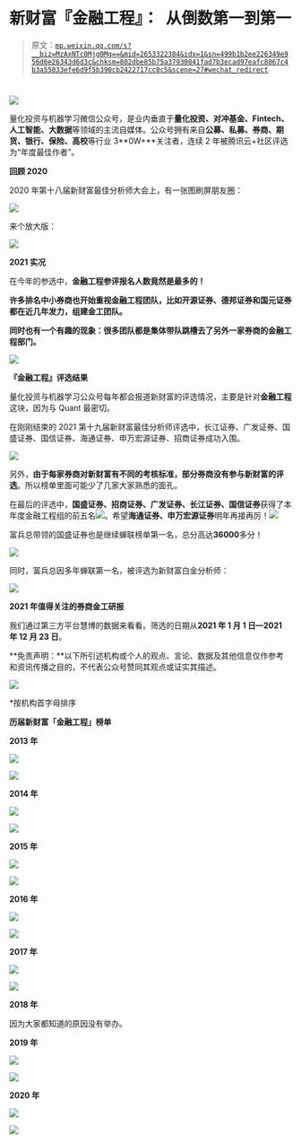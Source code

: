 # 新财富『金融工程』：  从倒数第一到第一

> 原文：[`mp.weixin.qq.com/s?__biz=MzAxNTc0Mjg0Mg==&mid=2653322384&idx=1&sn=499b1b2ee226349e956d6e26343d6d3c&chksm=802dbe85b75a37930841fad7b3ecad97eafc8067c4b3a55033efe6d9f5b390cb2422717cc0c5&scene=27#wechat_redirect`](http://mp.weixin.qq.com/s?__biz=MzAxNTc0Mjg0Mg==&mid=2653322384&idx=1&sn=499b1b2ee226349e956d6e26343d6d3c&chksm=802dbe85b75a37930841fad7b3ecad97eafc8067c4b3a55033efe6d9f5b390cb2422717cc0c5&scene=27#wechat_redirect)

# 

![](img/817c601fc026ccfe2ee840069c1e016b.png)

量化投资与机器学习微信公众号，是业内垂直于**量化投资、对冲基金、Fintech、人工智能、大数据**等领域的主流自媒体。公众号拥有来自**公募、私募、券商、期货、银行、保险、高校**等行业 3**0W+**关注者，连续 2 年被腾讯云+社区评选为“年度最佳作者”。

**回顾 2020**

2020 年第十八届新财富最佳分析师大会上，有一张图刷屏朋友圈：

![](img/c0cd6796d3e5e29014f18a6a0d1862af.png)

来个放大版：

![](img/ea088ba7ef4fcd8d2662495e8cfe9279.png)

**2021 实况**

在今年的参选中，**金融工程参评报名人数竟然是最多的！**

**许多排名中小券商也开始重视金融工程团队，比如开源证券、德邦证券和国元证券都在近几年发力，组建金工团队。**

**同时也有一个有趣的现象：很多团队都是集体带队跳槽去了另外一家券商的金融工程部门。**

![](img/7da16bf84bde361077266ef60751bb54.png)

**『金融工程』评选结果**

量化投资与机器学习公众号每年都会报道新财富的评选情况，主要是针对**金融工程**这块，因为与 Quant 最密切。 

在刚刚结束的 2021 第十九届新财富最佳分析师评选中，长江证券、广发证券、国盛证券、国信证券、海通证券、申万宏源证券、招商证券成功入围。

![](img/6432fc5b131607f8792072583ed1e81a.png)

另外，**由于每家券商对新财富有不同的考核标准，部分券商没有参与新财富的评选**。所以榜单里面可能少了几家大家熟悉的面孔。

在最后的评选中，**国盛证券、招商证券、广发证券、长江证券、国信证券**获得了本年度金融工程组的前五名![](img/7ad57a4f0b414cbac0519efb906ba24c.png)。希望**海通证券、申万宏源证券**明年再接再厉！![](img/7a965b9455d651aedaa7991c0e66d0ff.png)

富兵总带领的国盛证券也是继续蝉联榜单第一名，总分高达**36000**多分！

![](img/fb4f1911a24ba265a3c21150011210aa.png)

同时，富兵总因多年蝉联第一名，被评选为新财富白金分析师：

![](img/f41b63a6aee551e07d9992d470a632f1.png)

**2021 年值得关注的券商金工研报**

我们通过第三方平台慧博的数据来看看。筛选的日期从**2021 年 1 月 1 日—2021 年 12 月 23 日**。

**免责声明：**以下所引述机构或个人的观点、言论、数据及其他信息仅作参考和资讯传播之目的，不代表公众号赞同其观点或证实其描述。

![](img/dc1cfab31abd7902720a3d32c18bbd80.png)

*按机构首字母排序

**历届新财富「**金融工程**」榜单**

**2013 年**

![](img/aa228712f31bd55ec9bc18cbc4d2eab2.png)

![](img/ef3620b4cfbdeb514229f4b028eafada.png)

**2014 年**

![](img/aa228712f31bd55ec9bc18cbc4d2eab2.png)

![](img/c337a97f6abfa88b63e22fe5218df795.png)

**2015 年**

![](img/aa228712f31bd55ec9bc18cbc4d2eab2.png)

![](img/2b7ffb0c77d44c8c750e6e752002936c.png)

**2016 年**

![](img/aa228712f31bd55ec9bc18cbc4d2eab2.png)

![](img/de08c4fd09b578ae89af5f78702543d7.png)

**2017 年**

![](img/aa228712f31bd55ec9bc18cbc4d2eab2.png)

![](img/8b2bccaf92dad195af75abdfa6f9274c.png)

**2018 年**

因为大家都知道的原因没有举办。 

**2019 年**

![](img/aa228712f31bd55ec9bc18cbc4d2eab2.png)

![](img/7085a89f75255fc5ad517c4d087d7d31.png)

**2020 年**

![](img/aa228712f31bd55ec9bc18cbc4d2eab2.png)

![](img/bc65c941bf56e41bc9acc7cd036c3bbc.png)